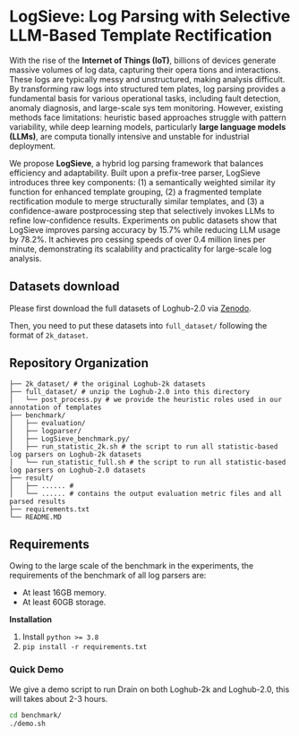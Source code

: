 # LogSieve: Log Parsing with Selective LLM-Based Template Rectification

With the rise of the **Internet of Things (IoT)**, billions of devices generate massive volumes of log data, capturing their opera tions and interactions. These logs are typically messy and unstructured, making analysis difficult. By transforming raw logs into structured tem plates, log parsing provides a fundamental basis for various operational tasks, including fault detection, anomaly diagnosis, and large-scale sys tem monitoring. However, existing methods face limitations: heuristic based approaches struggle with pattern variability, while deep learning models, particularly **large language models (LLMs)**, are computa tionally intensive and unstable for industrial deployment. 

We propose **LogSieve**, a hybrid log parsing framework that balances efficiency and adaptability. Built upon a prefix-tree parser, LogSieve introduces three key components: (1) a semantically weighted similar ity function for enhanced template grouping, (2) a fragmented template rectification module to merge structurally similar templates, and (3) a confidence-aware postprocessing step that selectively invokes LLMs to refine low-confidence results. Experiments on public datasets show that LogSieve improves parsing accuracy by 15.7% while reducing LLM usage by 78.2%. It achieves pro cessing speeds of over 0.4 million lines per minute, demonstrating its scalability and practicality for large-scale log analysis.


## Datasets download

Please first download the full datasets of Loghub-2.0 via [Zenodo](https://zenodo.org/record/8275861).

Then, you need to put these datasets into `full_dataset/` following the format of `2k_dataset`.


## Repository Organization 

```
├── 2k_dataset/ # the original Loghub-2k datasets
├── full_dataset/ # unzip the Loghub-2.0 into this directory
│   └── post_process.py # we provide the heuristic roles used in our annotation of templates 
├── benchmark/
│   ├── evaluation/
│   ├── logparser/
│   ├── LogSieve_benchmark.py/
│   ├── run_statistic_2k.sh # the script to run all statistic-based log parsers on Loghub-2k datasets
│   └── run_statistic_full.sh # the script to run all statistic-based log parsers on Loghub-2.0 datasets
├── result/
│   ├── ...... # 
│   └── ...... # contains the output evaluation metric files and all parsed results
├── requirements.txt
└── README.MD
```

## Requirements

Owing to the large scale of the benchmark in the experiments, the requirements of the benchmark of all log parsers are:

- At least 16GB memory.
- At least 60GB storage.

**Installation**

1. Install ```python >= 3.8```
2. ```pip install -r requirements.txt```

### Quick Demo

We give a demo script to run Drain on both Loghub-2k and Loghub-2.0, this will takes about 2-3 hours.

```bash
cd benchmark/
./demo.sh
```
